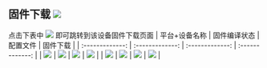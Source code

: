 ## 固件下载 [![](https://img.shields.io/badge/-编译状态及下载链接-FFFFFF.svg)](#固件下载-)
点击下表中 [![](https://img.shields.io/badge/下载-链接-blueviolet.svg?style=flat&logo=hack-the-box)](https://github.com/Mibore99/openwrt-x86/releases) 即可跳转到该设备固件下载页面
| 平台+设备名称 | 固件编译状态 | 配置文件 | 固件下载 |
| :-------------: | :-------------: | :-------------: | :-------------: |
| [![](https://img.shields.io/badge/OpenWrt-X86_64位-32C955.svg?logo=openwrt)](https://github.com/Mibore99/openwrt-x86/blob/main/.github/workflows/x86.yml) | [![](https://github.com/Mibore99/openwrt-x86/actions/workflows/x86.yml/badge.svg)](https://github.com/Mibore99/openwrt-x86/actions/workflows/x86.yml) | [![](https://img.shields.io/badge/编译-配置-orange.svg?logo=apache-spark)](https://github.com/Mibore99/openwrt-x86/blob/main/x86.config) | [![](https://img.shields.io/badge/下载-链接-blueviolet.svg?logo=hack-the-box)](https://github.com/Mibore99/openwrt-x86/releases/tag/X86_64) |
| [![](https://img.shields.io/badge/OpenWrt-R2S-32C955.svg?logo=openwrt)](https://github.com/Mibore99/r2s/blob/main/.github/workflows/r2s.yml) | [![](https://github.com/Mibore99/openwrt-x86/actions/workflows/r2s.yml/badge.svg)](https://github.com/Mibore99/openwrt-x86/actions/workflows/r2s.yml) | [![](https://img.shields.io/badge/编译-配置-orange.svg?logo=apache-spark)](https://github.com/Mibore99/openwrt-x86/blob/r2s/r2s.config) | [![](https://img.shields.io/badge/下载-链接-blueviolet.svg?logo=hack-the-box)](https://github.com/Mibore99/openwrt-x86/releases/tag/r2s) |